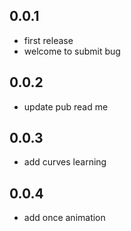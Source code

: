 ## 0.0.1

* first release
* welcome to submit bug

## 0.0.2

* update pub read me

## 0.0.3

* add curves learning

## 0.0.4

* add once animation